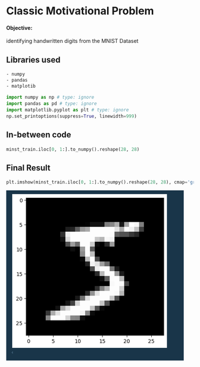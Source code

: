 # Classic Motivational Problem

#### Objective: 
identifying handwritten digits from the MNIST Dataset

## Libraries used
    - numpy
    - pandas
    - matplotib

 ```python
import numpy as np # type: ignore
import pandas as pd # type: ignore
import matplotlib.pyplot as plt # type: ignore
np.set_printoptions(suppress=True, linewidth=999)
```
## In-between code
```python 
minst_train.iloc[0, 1:].to_numpy().reshape(28, 28)
```

## Final Result
```python 
plt.imshow(minst_train.iloc[0, 1:].to_numpy().reshape(28, 28), cmap='gray', vmin=0, vmax=255)
```
![image](/results.PNG)